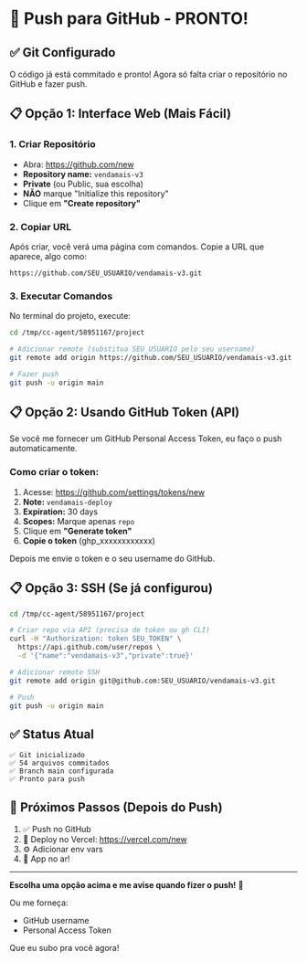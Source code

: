 # 🚀 Push para GitHub - PRONTO!

## ✅ Git Configurado

O código já está commitado e pronto! Agora só falta criar o repositório no GitHub e fazer push.

## 📋 Opção 1: Interface Web (Mais Fácil)

### 1. Criar Repositório
- Abra: https://github.com/new
- **Repository name:** `vendamais-v3`
- **Private** (ou Public, sua escolha)
- **NÃO** marque "Initialize this repository"
- Clique em **"Create repository"**

### 2. Copiar URL
Após criar, você verá uma página com comandos. Copie a URL que aparece, algo como:
```
https://github.com/SEU_USUARIO/vendamais-v3.git
```

### 3. Executar Comandos
No terminal do projeto, execute:

```bash
cd /tmp/cc-agent/58951167/project

# Adicionar remote (substitua SEU_USUARIO pelo seu username)
git remote add origin https://github.com/SEU_USUARIO/vendamais-v3.git

# Fazer push
git push -u origin main
```

## 📋 Opção 2: Usando GitHub Token (API)

Se você me fornecer um GitHub Personal Access Token, eu faço o push automaticamente.

### Como criar o token:

1. Acesse: https://github.com/settings/tokens/new
2. **Note:** `vendamais-deploy`
3. **Expiration:** 30 days
4. **Scopes:** Marque apenas `repo`
5. Clique em **"Generate token"**
6. **Copie o token** (ghp_xxxxxxxxxxxx)

Depois me envie o token e o seu username do GitHub.

## 📋 Opção 3: SSH (Se já configurou)

```bash
cd /tmp/cc-agent/58951167/project

# Criar repo via API (precisa de token ou gh CLI)
curl -H "Authorization: token SEU_TOKEN" \
  https://api.github.com/user/repos \
  -d '{"name":"vendamais-v3","private":true}'

# Adicionar remote SSH
git remote add origin git@github.com:SEU_USUARIO/vendamais-v3.git

# Push
git push -u origin main
```

## ✅ Status Atual

```
✅ Git inicializado
✅ 54 arquivos commitados
✅ Branch main configurada
✅ Pronto para push
```

## 🎯 Próximos Passos (Depois do Push)

1. ✅ Push no GitHub
2. 🚀 Deploy no Vercel: https://vercel.com/new
3. ⚙️ Adicionar env vars
4. 🎉 App no ar!

---

**Escolha uma opção acima e me avise quando fizer o push!** 🚀

Ou me forneça:
- GitHub username
- Personal Access Token

Que eu subo pra você agora!
